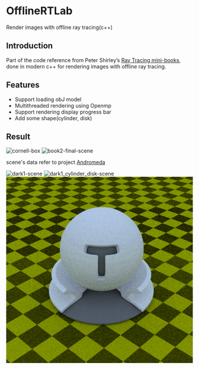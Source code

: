 # OfflineRTLab
Render images with offline ray tracing(c++)

## Introduction
Part of the code reference from Peter Shirley’s [Ray Tracing mini-books](https://raytracing.github.io/), done in modern c++ for rendering images with offline ray tracing.

## Features
- Support loading obJ model
- Multithreaded rendering using Openmp
- Support rendering display progress bar
- Add some shape(cylinder, disk)

## Result
<img src="./result/cornell-box.png" alt="cornell-box">

<img src="./result/book2-final.png" alt="book2-final-scene">

scene's data refer to project [Andromeda](https://github.com/moranzcw/Andromeda)

<img src="./result/dark1.png" alt="dark1-scene">

<img src="./result/dark1_cylinder_disk.png" alt="dark1_cylinder_disk-scene">

<img src="./result/test-ball.png" alt="test-ball">